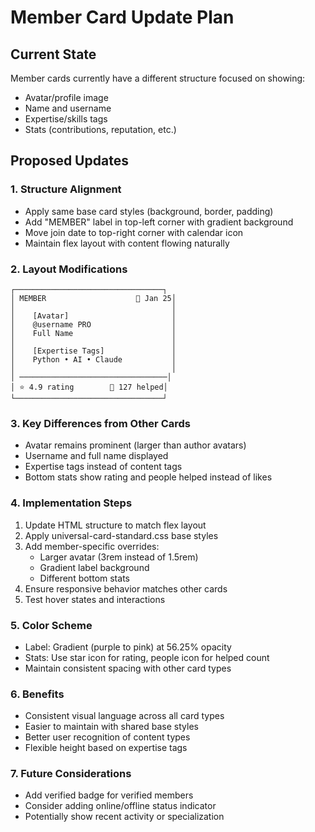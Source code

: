 # Member Card Update Plan

## Current State
Member cards currently have a different structure focused on showing:
- Avatar/profile image
- Name and username
- Expertise/skills tags
- Stats (contributions, reputation, etc.)

## Proposed Updates

### 1. Structure Alignment
- Apply same base card styles (background, border, padding)
- Add "MEMBER" label in top-left corner with gradient background
- Move join date to top-right corner with calendar icon
- Maintain flex layout with content flowing naturally

### 2. Layout Modifications
```
┌─────────────────────────────────┐
│ MEMBER                    📅 Jan 25│
│                                   │
│    [Avatar]                       │
│    @username PRO                  │
│    Full Name                      │
│                                   │
│    [Expertise Tags]               │
│    Python • AI • Claude           │
│                                   │
│ ─────────────────────────────────│
│ ⭐ 4.9 rating        👥 127 helped│
└─────────────────────────────────┘
```

### 3. Key Differences from Other Cards
- Avatar remains prominent (larger than author avatars)
- Username and full name displayed
- Expertise tags instead of content tags
- Bottom stats show rating and people helped instead of likes

### 4. Implementation Steps
1. Update HTML structure to match flex layout
2. Apply universal-card-standard.css base styles
3. Add member-specific overrides:
   - Larger avatar (3rem instead of 1.5rem)
   - Gradient label background
   - Different bottom stats
4. Ensure responsive behavior matches other cards
5. Test hover states and interactions

### 5. Color Scheme
- Label: Gradient (purple to pink) at 56.25% opacity
- Stats: Use star icon for rating, people icon for helped count
- Maintain consistent spacing with other card types

### 6. Benefits
- Consistent visual language across all card types
- Easier to maintain with shared base styles
- Better user recognition of content types
- Flexible height based on expertise tags

### 7. Future Considerations
- Add verified badge for verified members
- Consider adding online/offline status indicator
- Potentially show recent activity or specialization